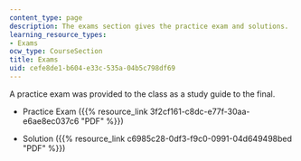 ```yaml
---
content_type: page
description: The exams section gives the practice exam and solutions.
learning_resource_types:
- Exams
ocw_type: CourseSection
title: Exams
uid: cefe8de1-b604-e33c-535a-04b5c798df69
---
```


A practice exam was provided to the class as a study guide to the final.

*   Practice Exam ({{% resource_link 3f2cf161-c8dc-e77f-30aa-e6ae8ec037c6 "PDF" %}})
    
*   Solution ({{% resource_link c6985c28-0df3-f9c0-0991-04d649498bed "PDF" %}})
